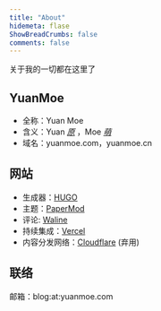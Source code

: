 ```yaml
---
title: "About"
hidemeta: flase
ShowBreadCrumbs: false
comments: false
---
```

关于我的一切都在这里了

## YuanMoe
* 全称：Yuan Moe
* 含义：Yuan  *[原](https://baike.baidu.com/item/原)*  ，Moe  *[萌](https://baike.baidu.com/item/moe)* 
* 域名：yuanmoe.com，yuanmoe.cn

## 网站

* 生成器：[HUGO](https://gohugo.io/)
* 主题：[PaperMod](https://adityatelange.github.io/hugo-PaperMod)
* 评论: [Waline](https://waline.js.org/)
* 持续集成：[Vercel](https://vercel.com/)
* 内容分发网络：[Cloudflare](https://cloudflare.com/) (弃用)

## 联络

邮箱：blog:at:yuanmoe.com



